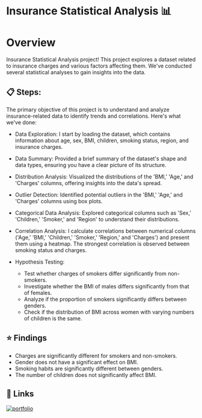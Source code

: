 
# Insurance Statistical Analysis 📊

# Overview
 Insurance Statistical Analysis project! This project explores a dataset related to insurance charges and various factors affecting them. We've conducted several statistical analyses to gain insights into the data.
## 📋 Steps:

The primary objective of this project is to understand and analyze insurance-related data to identify trends and correlations. Here's what we've done:

* Data Exploration: I start by loading the dataset, which contains information about age, sex, BMI, children, smoking status, region, and insurance charges.

* Data Summary:  Provided a brief summary of the dataset's shape and data types, ensuring you have a clear picture of its structure.

* Distribution Analysis: Visualized the distributions of the 'BMI,' 'Age,' and 'Charges' columns, offering insights into the data's spread.

* Outlier Detection: Identified potential outliers in the 'BMI,' 'Age,' and 'Charges' columns using box plots.

* Categorical Data Analysis: Explored categorical columns such as 'Sex,' 'Children,' 'Smoker,' and 'Region' to understand their distributions.

* Correlation Analysis: I calculate correlations between numerical columns ('Age,' 'BMI,' 'Children,' 'Smoker,' 'Region,' and 'Charges') and present them using a heatmap. The strongest correlation is observed between smoking status and charges.

* Hypothesis Testing:

   * Test whether charges of smokers differ significantly from non-smokers.
   * Investigate whether the BMI of males differs significantly from that of females.
   * Analyze if the proportion of smokers significantly differs between genders.
   * Check if the distribution of BMI across women with varying numbers of children is the same.
## ⭐ Findings

* Charges are significantly different for smokers and non-smokers.
* Gender does not have a significant effect on BMI.
* Smoking habits are significantly different between genders.
* The number of children does not significantly affect BMI.


## 🔗 Links
[![portfolio](https://img.shields.io/badge/view_my_notebook-000?style=for-the-badge&logo=github&logoColor=white)](https://nbviewer.org/github/Harinivas44/Insurance_Statistical_Analysis/blob/main/Insurance_Statistical_Analysis.ipynb)
